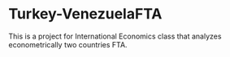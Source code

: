 # Turkey-VenezuelaFTA
This is a project for International Economics class that analyzes econometrically two countries FTA.
